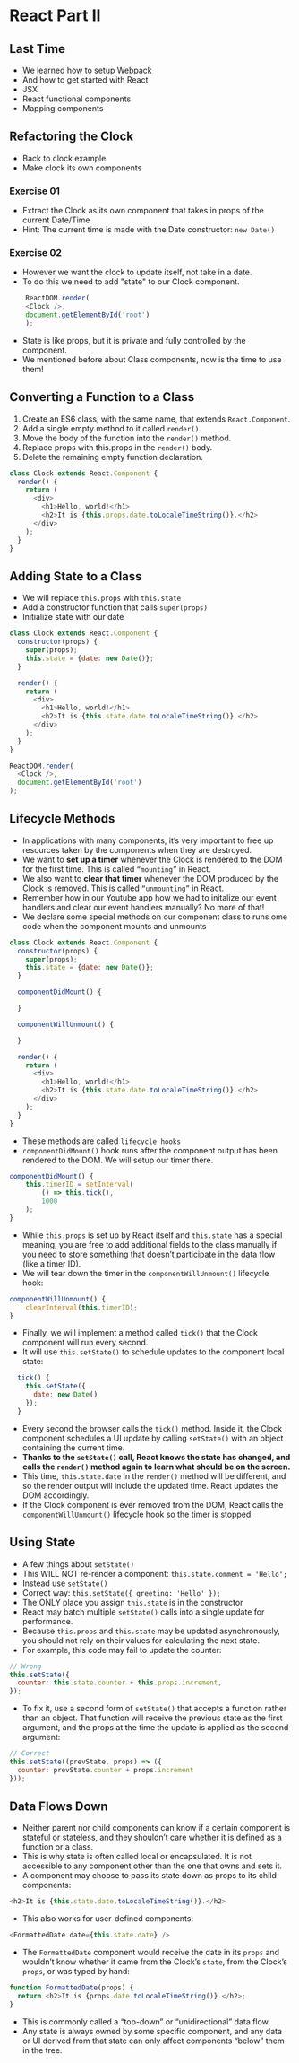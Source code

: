 # React Part II

## Last Time

* We learned how to setup Webpack
* And how to get started with React
* JSX
* React functional components
* Mapping components

## Refactoring the Clock

* Back to clock example
* Make clock its own components

### Exercise 01

* Extract the Clock as its own component that takes in props of the current Date/Time
* Hint: The current time is made with the Date constructor: `new Date()`

### Exercise 02

* However we want the clock to update itself, not take in a date.
* To do this we need to add "state" to our Clock component.

```javascript
    ReactDOM.render(
    <Clock />,
    document.getElementById('root')
    );
```

* State is like props, but it is private and fully controlled by the component.
* We mentioned before about Class components, now is the time to use them!

## Converting a Function to a Class

1. Create an ES6 class, with the same name, that extends `React.Component`.
1. Add a single empty method to it called `render()`.
1. Move the body of the function into the `render()` method.
1. Replace props with this.props in the `render()` body.
1. Delete the remaining empty function declaration.

```javascript
class Clock extends React.Component {
  render() {
    return (
      <div>
        <h1>Hello, world!</h1>
        <h2>It is {this.props.date.toLocaleTimeString()}.</h2>
      </div>
    );
  }
}
```

## Adding State to a Class

* We will replace `this.props` with `this.state`
* Add a constructor function that calls `super(props)`
* Initialize state with our date

```javascript
class Clock extends React.Component {
  constructor(props) {
    super(props);
    this.state = {date: new Date()};
  }

  render() {
    return (
      <div>
        <h1>Hello, world!</h1>
        <h2>It is {this.state.date.toLocaleTimeString()}.</h2>
      </div>
    );
  }
}

ReactDOM.render(
  <Clock />,
  document.getElementById('root')
);
```

## Lifecycle Methods

* In applications with many components, it’s very important to free up resources taken by the components when they are destroyed.
* We want to **set up a timer** whenever the Clock is rendered to the DOM for the first time. This is called `“mounting”` in React.
* We also want to **clear that timer** whenever the DOM produced by the Clock is removed. This is called `“unmounting”` in React.
* Remember how in our Youtube app how we had to initalize our event handlers and clear our event handlers manually? No more of that!
* We declare some special methods on our component class to runs ome code when the component mounts and unmounts

```javascript
class Clock extends React.Component {
  constructor(props) {
    super(props);
    this.state = {date: new Date()};
  }

  componentDidMount() {

  }

  componentWillUnmount() {

  }

  render() {
    return (
      <div>
        <h1>Hello, world!</h1>
        <h2>It is {this.state.date.toLocaleTimeString()}.</h2>
      </div>
    );
  }
}
```

* These methods are called `lifecycle hooks`
* `componentDidMount()` hook runs after the component output has been rendered to the DOM. We will setup our timer there.

```javascript
componentDidMount() {
    this.timerID = setInterval(
        () => this.tick(),
        1000
    );
}
```

* While `this.props` is set up by React itself and `this.state` has a special meaning, you are free to add additional fields to the class manually if you need to store something that doesn’t participate in the data flow (like a timer ID).
* We will tear down the timer in the `componentWillUnmount()` lifecycle hook:

```javascript
componentWillUnmount() {
    clearInterval(this.timerID);
}
```

* Finally, we will implement a method called `tick()` that the Clock component will run every second.
* It will use `this.setState()` to schedule updates to the component local state:

```javascript
  tick() {
    this.setState({
      date: new Date()
    });
  }
```

* Every second the browser calls the `tick()` method. Inside it, the Clock component schedules a UI update by calling `setState()` with an object containing the current time.
* **Thanks to the `setState()` call, React knows the state has changed, and calls the `render()` method again to learn what should be on the screen.**
* This time, `this.state.date` in the `render()` method will be different, and so the render output will include the updated time. React updates the DOM accordingly.
* If the Clock component is ever removed from the DOM, React calls the `componentWillUnmount()` lifecycle hook so the timer is stopped.

## Using State

* A few things about `setState()`
* This WILL NOT re-render a component: `this.state.comment = 'Hello';`
* Instead use `setState()`
* Correct way: `this.setState({ greeting: 'Hello' });`
* The ONLY place you assign `this.state` is in the constructor
* React may batch multiple `setState()` calls into a single update for performance.
* Because `this.props` and `this.state` may be updated asynchronously, you should not rely on their values for calculating the next state.
* For example, this code may fail to update the counter:

```javascript
// Wrong
this.setState({
  counter: this.state.counter + this.props.increment,
});
```

* To fix it, use a second form of `setState()` that accepts a function rather than an object. That function will receive the previous state as the first argument, and the props at the time the update is applied as the second argument:

```javascript
// Correct
this.setState((prevState, props) => ({
  counter: prevState.counter + props.increment
}));
```

## Data Flows Down

* Neither parent nor child components can know if a certain component is stateful or stateless, and they shouldn’t care whether it is defined as a function or a class.
* This is why state is often called local or encapsulated. It is not accessible to any component other than the one that owns and sets it.
* A component may choose to pass its state down as props to its child components:

```javascript
<h2>It is {this.state.date.toLocaleTimeString()}.</h2>
```

* This also works for user-defined components:

```javascript
<FormattedDate date={this.state.date} />
```

* The `FormattedDate` component would receive the date in its `props` and wouldn’t know whether it came from the Clock’s `state`, from the Clock’s `props`, or was typed by hand:

```javascript
function FormattedDate(props) {
  return <h2>It is {props.date.toLocaleTimeString()}.</h2>;
}
```

* This is commonly called a “top-down” or “unidirectional” data flow.
* Any state is always owned by some specific component, and any data or UI derived from that state can only affect components “below” them in the tree.